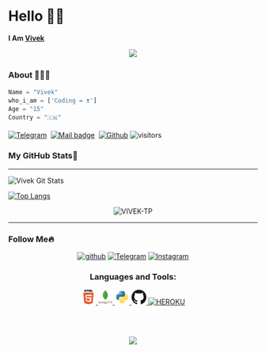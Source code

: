 # Hello 👋🏻

**I Am [Vivek](https://github.com/VIVEK-TP)**


<p align="center">
  <a href="https://github.com/vivek-tp/Vivek-TP/blob/main/117139498-f081c400-adc9-11eb-9aaf-f895a54ecc67.gif">
     <img height="150px" src="https://github.com/vivek-tp/Vivek-TP/blob/main/117139498-f081c400-adc9-11eb-9aaf-f895a54ecc67.gif">
  </a>
</p>

### About 🙋🏻‍♂️
```python
Name = "Vivek"
who_i_am = ['Coding = ❣️']
Age = "15"
Country = "🇮🇳"
```
#### 
[![Telegram](https://img.shields.io/badge/Vivek-003245?style=flat&labelColor=224242&logoColor=white&for-the-badge&logo=telegram)](https://t.me/VivEK_Kerala)&nbsp;
[![Mail badge](https://img.shields.io/badge/Vivek-ff0000?style=style=flat&labelColor=224242&logoColor=white&for-the-badge&logo=gmail)](mailto:vivek.tp@telegmail.com)&nbsp;
[![Github](https://img.shields.io/badge/Github-000000?style=style=flat&labelColor=224242&logoColor=white&for-the-badge&logo=github)](https://github.com/Vivek-TP)
![visitors](https://visitor-badge.laobi.icu/badge?page_id=VIVEK-TP)

### My GitHub Stats💛
---
   
![Vivek Git Stats](https://github-readme-stats.vercel.app/api?username=Vivek-TP&include_all_commits=true&count_private=true&theme=white)

[![Top Langs](https://github-readme-stats.vercel.app/api/top-langs/?username=Vivek-TP&layout=compact&theme=WHITE)](https://github.com/Vivek-TP)

<p align="center"><img src="https://github-readme-streak-stats.herokuapp.com/?user=vivek-TP&" alt="VIVEK-TP" /></p>

</details>

--- 
 
### Follow Me🔥

<p align="center">
  <a href="https://github.com/VIVEK-TP"><img src="https://img.shields.io/badge/Vivek-ff0000?style=flat&labelColor=224242&logoColor=white&for-the-badge&logo=github" alt="github"></a>
  <a href="https://t.me/Vivek_Kerala"><img src="https://img.shields.io/badge/Vivek-003245?style=flat&labelColor=224242&logoColor=white&for-the-badge&logo=telegram" alt="Telegram"></a>
  <a href="https://instagram.com"><img src="https://img.shields.io/badge/Vivek-660066?style=flat&labelColor=224242&logoColor=white&for-the-badge&logo=instagram" alt="Instagram"></a>
</p>

<h3 align="center">Languages and Tools:</h3>

<p align="center"> <a href="https://www.w3.org/html/" target="_blank"> <img src="https://raw.githubusercontent.com/devicons/devicon/master/icons/html5/html5-original-wordmark.svg" alt="html5" width="30" height="30"/> </a> <a href="https://www.mongodb.com/" target="_blank"> <img src="https://raw.githubusercontent.com/devicons/devicon/master/icons/mongodb/mongodb-original-wordmark.svg" alt="mongodb" width="30" height="30"/> </a> <a href="https://www.python.org" target="_blank"> <img src="https://raw.githubusercontent.com/devicons/devicon/master/icons/python/python-original.svg" alt="python" width="30" height="30"/> </a> <a href="https://github.com" target="_blank"> <img src="https://raw.githubusercontent.com/github/explore/78df643247d429f6cc873026c0622819ad797942/topics/github/github.png" alt="redis" width="30" height="30"/> </a> <a href="https://heroku.com/" target="_blank"> <img src="https://www.nicepng.com/png/full/223-2233246_heroku-logo-salesforce-heroku.png" alt="HEROKU" width="30" height="30"/> </a> </p>
<br />
<br />

<p align="center">
    <img src="https://img.shields.io/badge/THANKS%20FOR-VISITING%20❤-003245?style=flat&labelColor=224242&logoColor=white&for-the-badge&logo=github"/>
</p>
